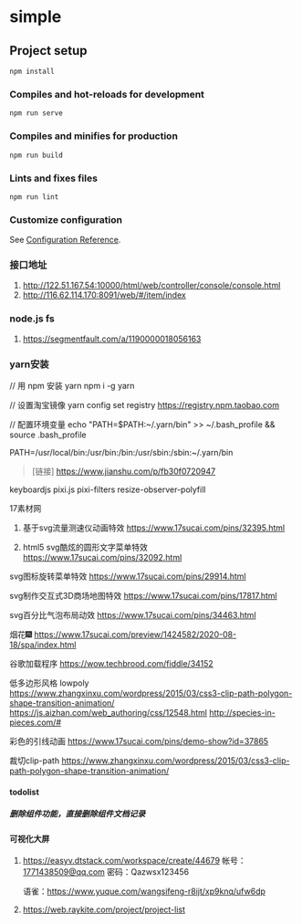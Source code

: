 # simple

## Project setup
```
npm install
```

### Compiles and hot-reloads for development
```
npm run serve
```

### Compiles and minifies for production
```
npm run build
```

### Lints and fixes files
```
npm run lint
```

### Customize configuration
See [Configuration Reference](https://cli.vuejs.org/config/).


### 接口地址
1. http://122.51.167.54:10000/html/web/controller/console/console.html
2. http://116.62.114.170:8091/web/#/item/index


### node.js fs
1. https://segmentfault.com/a/1190000018056163


### yarn安装
// 用 npm 安装 yarn 
npm i -g yarn

// 设置淘宝镜像
yarn config set registry https://registry.npm.taobao.com

// 配置环境变量
echo "PATH=$PATH:~/.yarn/bin" >> ~/.bash_profile && source .bash_profile


PATH=/usr/local/bin:/usr/bin:/bin:/usr/sbin:/sbin:~/.yarn/bin


> [链接] https://www.jianshu.com/p/fb30f0720947



keyboardjs
pixi.js
pixi-filters
resize-observer-polyfill





17素材网
1. 基于svg流量测速仪动画特效
https://www.17sucai.com/pins/32395.html

2. html5 svg酷炫的圆形文字菜单特效
https://www.17sucai.com/pins/32092.html

svg图标旋转菜单特效
https://www.17sucai.com/pins/29914.html

svg制作交互式3D商场地图特效
https://www.17sucai.com/pins/17817.html

svg百分比气泡布局动效
https://www.17sucai.com/pins/34463.html


烟花🎆
https://www.17sucai.com/preview/1424582/2020-08-18/spa/index.html

谷歌加载程序
https://wow.techbrood.com/fiddle/34152


低多边形风格 lowpoly
https://www.zhangxinxu.com/wordpress/2015/03/css3-clip-path-polygon-shape-transition-animation/
https://js.aizhan.com/web_authoring/css/12548.html
http://species-in-pieces.com/#



彩色的引线动画
https://www.17sucai.com/pins/demo-show?id=37865




裁切clip-path
https://www.zhangxinxu.com/wordpress/2015/03/css3-clip-path-polygon-shape-transition-animation/






#### todolist
##### 删除组件功能，直接删除组件文档记录




#### 可视化大屏
1. https://easyv.dtstack.com/workspace/create/44679
   帐号：1771438509@qq.com
   密码：Qazwsx123456

   语雀：https://www.yuque.com/wangsifeng-r8ijt/xp9knq/ufw6dp

2. https://web.raykite.com/project/project-list
